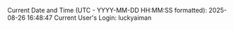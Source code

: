 Current Date and Time (UTC - YYYY-MM-DD HH:MM:SS formatted): 2025-08-26 16:48:47
Current User's Login: luckyaiman
